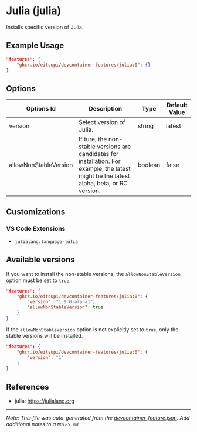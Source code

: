 
# Julia (julia)

Installs specific version of Julia.

## Example Usage

```json
"features": {
    "ghcr.io/eitsupi/devcontainer-features/julia:0": {}
}
```

## Options

| Options Id | Description | Type | Default Value |
|-----|-----|-----|-----|
| version | Select version of Julia. | string | latest |
| allowNonStableVersion | If ture, the non-stable versions are candidates for installation. For example, the latest might be the latest alpha, beta, or RC version. | boolean | false |

## Customizations

### VS Code Extensions

- `julialang.language-julia`

<!-- markdownlint-disable MD041 -->

## Available versions

If you want to install the non-stable versions, the `allowNonStableVersion` option must be set to `true`.

```json
"features": {
    "ghcr.io/eitsupi/devcontainer-features/julia:0": {
        "version": "1.9.0-alpha1",
        "allowNonStableVersion": true
    }
}
```

If the `allowNonStableVersion` option is not explicitly set to `true`, only the stable versions will be installed.

```json
"features": {
    "ghcr.io/eitsupi/devcontainer-features/julia:0": {
        "version": "1"
    }
}
```

## References

- julia: <https://julialang.org>


---

_Note: This file was auto-generated from the [devcontainer-feature.json](https://github.com/eitsupi/devcontainer-features/blob/main/src/julia/devcontainer-feature.json).  Add additional notes to a `NOTES.md`._
